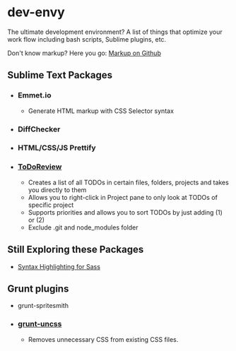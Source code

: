 dev-envy
========

The ultimate development environment? A list of things that optimize your work flow including bash scripts, Sublime plugins, etc. 

Don't know markup? Here you go: [Markup on Github](https://help.github.com/articles/writing-on-github/)

<h2>Sublime Text Packages</h2>
<ul>
  <li>
    <h3>Emmet.io</h3>
    <ul>
      <li>Generate HTML markup with CSS Selector syntax</li>
    </ul>
  </li>
  <li>
    <h3>DiffChecker</h3>
  </li>
  <li>
    <h3>HTML/CSS/JS Prettify</h3>
  </li>
  <li>
    <h3><a href="https://sublime.wbond.net/packages/TodoReview">ToDoReview</a></h3>
    <ul>
      <li>Creates a list of all TODOs in certain files, folders, projects and takes you directly to them</li>
      <li>Allows you to right-click in Project pane to only look at TODOs of specific project</li>
      <li>Supports priorities and allows you to sort TODOs by just adding (1) or (2)</li>
      <li>Exclude .git and node_modules folder</li>
    </ul>
  </li>
</ul>

<h2>Still Exploring these Packages</h2>
<ul>
  <li><a href="https://sublime.wbond.net/packages/Syntax%20Highlighting%20for%20Sass">Syntax Highlighting for Sass</a></li>
</ul>

<h2>Grunt plugins</h2>
<ul>
  <li>grunt-spritesmith</li>
  <li>
    <h3><a href="https://github.com/addyosmani/grunt-uncss">grunt-uncss</a></h3>
    <ul>
      <li>Removes unnecessary CSS from existing CSS files.</li>
    </ul>
  </li>
</ul>
